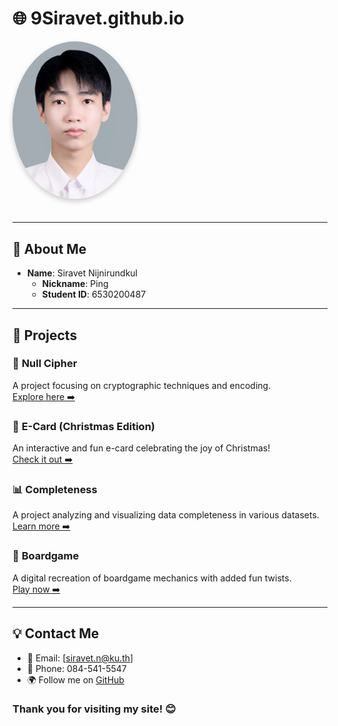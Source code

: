 # 🌐 **9Siravet.github.io**  

<img src="Mypic/siravet.jpg" alt="Profile Picture" width="200" style="border-radius: 50%; box-shadow: 0px 4px 8px rgba(0, 0, 0, 0.2); margin-bottom: 20px;">  

---

## 👤 **About Me**  
- **Name**: Siravet Nijnirundkul  
  - **Nickname**: Ping  
  - **Student ID**: 6530200487  

---

## 🌟 **Projects**  
### 🔑 **Null Cipher**  
A project focusing on cryptographic techniques and encoding.  
[Explore here ➡️](null-cipher)  

### 🎄 **E-Card (Christmas Edition)**  
An interactive and fun e-card celebrating the joy of Christmas!  
[Check it out ➡️](e-card_christmas)  

### 📊 **Completeness**  
A project analyzing and visualizing data completeness in various datasets.  
[Learn more ➡️](completeness)  

### 🎲 **Boardgame**  
A digital recreation of boardgame mechanics with added fun twists.  
[Play now ➡️](boardgame)  

---

## 💡 **Contact Me**  
- 📧 Email: [siravet.n@ku.th]
- 📱 Phone: 084-541-5547 
- 🌍 Follow me on [GitHub](https://github.com/9Siravet)  



### Thank you for visiting my site! 😊  
